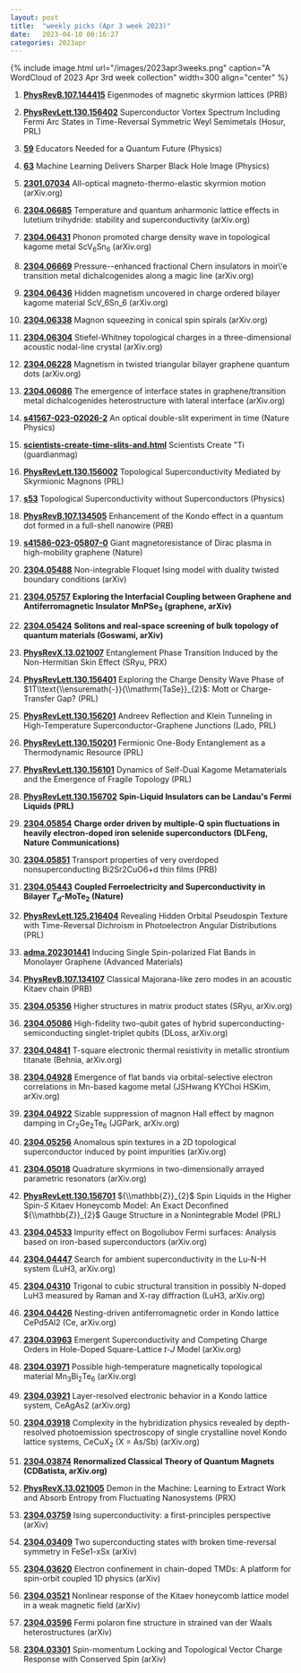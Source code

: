 ```yaml
---
layout: post
title:  "weekly picks (Apr 3 week 2023)"
date:   2023-04-10 00:16:27
categories: 2023apr
---
```



{% include image.html url="/images/2023apr3weeks.png" caption="A WordCloud of 2023 Apr 3rd week collection" width=300 align="center" %}



1. **[PhysRevB.107.144415](https://link.aps.org/doi/10.1103/PhysRevB.107.144415)** Eigenmodes of magnetic skyrmion lattices (PRB)



1. **[PhysRevLett.130.156402](https://link.aps.org/doi/10.1103/PhysRevLett.130.156402)** Superconductor Vortex Spectrum Including Fermi Arc States in Time-Reversal Symmetric Weyl Semimetals (Hosur, PRL)

1. **[59](https://physics.aps.org/articles/v16/59)** Educators Needed for a Quantum Future (Physics)

1. **[63](https://physics.aps.org/articles/v16/63)** Machine Learning Delivers Sharper Black Hole Image (Physics)


1. **[2301.07034](http://arxiv.org/abs/2301.07034)** All-optical magneto-thermo-elastic skyrmion motion (arXiv.org)

1. **[2304.06685](http://arxiv.org/abs/2304.06685)** Temperature and quantum anharmonic lattice effects in lutetium trihydride: stability and superconductivity (arXiv.org)

1. **[2304.06431](http://arxiv.org/abs/2304.06431)** Phonon promoted charge density wave in topological kagome metal ScV$_{6}$Sn$_{6}$ (arXiv.org)

1. **[2304.06669](http://arxiv.org/abs/2304.06669)** Pressure--enhanced fractional Chern insulators in moir\\'e transition metal dichalcogenides along a magic line (arXiv.org)

1. **[2304.06436](http://arxiv.org/abs/2304.06436)** Hidden magnetism uncovered in charge ordered bilayer kagome material ScV_6Sn_6 (arXiv.org)

1. **[2304.06338](http://arxiv.org/abs/2304.06338)** Magnon squeezing in conical spin spirals (arXiv.org)

1. **[2304.06304](http://arxiv.org/abs/2304.06304)** Stiefel-Whitney topological charges in a three-dimensional acoustic nodal-line crystal (arXiv.org)

1. **[2304.06228](http://arxiv.org/abs/2304.06228)** Magnetism in twisted triangular bilayer graphene quantum dots (arXiv.org)

1. **[2304.06086](http://arxiv.org/abs/2304.06086)** The emergence of interface states in graphene/transition metal dichalcogenides heterostructure with lateral interface (arXiv.org)

1. **[s41567-023-02026-2](https://www.nature.com/articles/s41567-023-02026-2)** An optical double-slit experiment in time (Nature Physics)

1. **[scientists-create-time-slits-and.html](https://www.guardianmag.us/2023/04/scientists-create-time-slits-and.html)** Scientists Create \"Ti (guardianmag)

1. **[PhysRevLett.130.156002](https://link.aps.org/doi/10.1103/PhysRevLett.130.156002)** Topological Superconductivity Mediated by Skyrmionic Magnons (PRL)

1. **[s53](https://physics.aps.org/articles/v16/s53)** Topological Superconductivity without Superconductors (Physics)

1. **[PhysRevB.107.134505](https://link.aps.org/doi/10.1103/PhysRevB.107.134505)** Enhancement of the Kondo effect in a quantum dot formed in a full-shell nanowire (PRB)




1. **[s41586-023-05807-0](https://www.nature.com/articles/s41586-023-05807-0)** Giant magnetoresistance of Dirac plasma in high-mobility graphene (Nature)



1. **[2304.05488](http://arxiv.org/abs/2304.05488)** Non-integrable Floquet Ising model with duality twisted boundary conditions (arXiv)

1. **[2304.05757](http://arxiv.org/abs/2304.05757)** **Exploring the Interfacial Coupling between Graphene and Antiferromagnetic Insulator MnPSe$_3$ (graphene, arXiv)**

1. **[2304.05424](http://arxiv.org/abs/2304.05424)** **Solitons and real-space screening of bulk topology of quantum materials (Goswami, arXiv)**




1. **[PhysRevX.13.021007](https://link.aps.org/doi/10.1103/PhysRevX.13.021007)** Entanglement Phase Transition Induced by the Non-Hermitian Skin Effect (SRyu, PRX)

1. **[PhysRevLett.130.156401](https://link.aps.org/doi/10.1103/PhysRevLett.130.156401)** Exploring the Charge Density Wave Phase of $1T\\text{\\ensuremath{-}}{\\mathrm{TaSe}}_{2}$: Mott or Charge-Transfer Gap? (PRL)

1. **[PhysRevLett.130.156201](https://link.aps.org/doi/10.1103/PhysRevLett.130.156201)** Andreev Reflection and Klein Tunneling in High-Temperature Superconductor-Graphene Junctions (Lado, PRL)

1. **[PhysRevLett.130.150201](https://link.aps.org/doi/10.1103/PhysRevLett.130.150201)** Fermionic One-Body Entanglement as a Thermodynamic Resource (PRL)

1. **[PhysRevLett.130.156101](https://link.aps.org/doi/10.1103/PhysRevLett.130.156101)** Dynamics of Self-Dual Kagome Metamaterials and the Emergence of Fragile Topology (PRL)

1. **[PhysRevLett.130.156702](https://link.aps.org/doi/10.1103/PhysRevLett.130.156702)** **Spin-Liquid Insulators can be Landau's Fermi Liquids (PRL)**

1. **[2304.05854](http://arxiv.org/abs/2304.05854)** **Charge order driven by multiple-Q spin fluctuations in heavily electron-doped iron selenide superconductors (DLFeng, Nature Communications)**

1. **[2304.05851](http://arxiv.org/abs/2304.05851)** Transport properties of very overdoped nonsuperconducting Bi2Sr2CuO6+d thin films (PRB)

1. **[2304.05443](http://arxiv.org/abs/2304.05443)** **Coupled Ferroelectricity and Superconductivity in Bilayer $T_d$-MoTe$_2$ (Nature)**





1. **[PhysRevLett.125.216404](https://link.aps.org/doi/10.1103/PhysRevLett.125.216404)** Revealing Hidden Orbital Pseudospin Texture with Time-Reversal Dichroism in Photoelectron Angular Distributions (PRL)



1. **[adma.202301441](https://onlinelibrary.wiley.com/doi/abs/10.1002/adma.202301441)** Inducing Single Spin-polarized Flat Bands in Monolayer Graphene (Advanced Materials)

1. **[PhysRevB.107.134107](https://link.aps.org/doi/10.1103/PhysRevB.107.134107)** Classical Majorana-like zero modes in an acoustic Kitaev chain (PRB)



1. **[2304.05356](http://arxiv.org/abs/2304.05356)** Higher structures in matrix product states (SRyu, arXiv.org)

1. **[2304.05086](http://arxiv.org/abs/2304.05086)** High-fidelity two-qubit gates of hybrid superconducting-semiconducting singlet-triplet qubits (DLoss, arXiv.org)

1. **[2304.04841](http://arxiv.org/abs/2304.04841)** T-square electronic thermal resistivity in metallic strontium titanate (Behnia, arXiv.org)

1. **[2304.04928](http://arxiv.org/abs/2304.04928)** Emergence of flat bands via orbital-selective electron correlations in Mn-based kagome metal (JSHwang KYChoi HSKim, arXiv.org)

1. **[2304.04922](http://arxiv.org/abs/2304.04922)** Sizable suppression of magnon Hall effect by magnon damping in Cr$_2$Ge$_2$Te$_6$ (JGPark, arXiv.org)

1. **[2304.05256](http://arxiv.org/abs/2304.05256)** Anomalous spin textures in a 2D topological superconductor induced by point impurities (arXiv.org)

1. **[2304.05018](http://arxiv.org/abs/2304.05018)** Quadrature skyrmions in two-dimensionally arrayed parametric resonators (arXiv.org)

1. **[PhysRevLett.130.156701](https://link.aps.org/doi/10.1103/PhysRevLett.130.156701)** ${\\mathbb{Z}}_{2}$ Spin Liquids in the Higher Spin-$S$ Kitaev Honeycomb Model: An Exact Deconfined ${\\mathbb{Z}}_{2}$ Gauge Structure in a Nonintegrable Model (PRL)




1. **[2304.04533](http://arxiv.org/abs/2304.04533)** Impurity effect on Bogoliubov Fermi surfaces: Analysis based on iron-based superconductors (arXiv.org)

1. **[2304.04447](http://arxiv.org/abs/2304.04447)** Search for ambient superconductivity in the Lu-N-H system (LuH3, arXiv.org)

1. **[2304.04310](http://arxiv.org/abs/2304.04310)** Trigonal to cubic structural transition in possibly N-doped LuH3 measured by Raman and X-ray diffraction (LuH3, arXiv.org)

1. **[2304.04426](http://arxiv.org/abs/2304.04426)** Nesting-driven antiferromagnetic order in Kondo lattice CePd5Al2 (Ce, arXiv.org)

1. **[2304.03963](http://arxiv.org/abs/2304.03963)** Emergent Superconductivity and Competing Charge Orders in Hole-Doped Square-Lattice $t$-$J$ Model (arXiv.org)

1. **[2304.03971](http://arxiv.org/abs/2304.03971)** Possible high-temperature magnetically topological material Mn$_{3}$Bi$_{2}$Te$_{6}$ (arXiv.org)

1. **[2304.03921](http://arxiv.org/abs/2304.03921)** Layer-resolved electronic behavior in a Kondo lattice system, CeAgAs2 (arXiv.org)

1. **[2304.03918](http://arxiv.org/abs/2304.03918)** Complexity in the hybridization physics revealed by depth-resolved photoemission spectroscopy of single crystalline novel Kondo lattice systems, CeCuX$_2$ (X = As/Sb) (arXiv.org)

1. **[2304.03874](http://arxiv.org/abs/2304.03874)** **Renormalized Classical Theory of Quantum Magnets (CDBatista, arXiv.org)**

1. **[PhysRevX.13.021005](https://link.aps.org/doi/10.1103/PhysRevX.13.021005)** Demon in the Machine: Learning to Extract Work and Absorb Entropy from Fluctuating Nanosystems (PRX)



1. **[2304.03759](http://arxiv.org/abs/2304.03759)** Ising superconductivity: a first-principles perspective (arXiv)

1. **[2304.03409](http://arxiv.org/abs/2304.03409)** Two superconducting states with broken time-reversal symmetry in FeSe1-xSx (arXiv)

1. **[2304.03620](http://arxiv.org/abs/2304.03620)** Electron confinement in chain-doped TMDs: A platform for spin-orbit coupled 1D physics (arXiv)

1. **[2304.03521](http://arxiv.org/abs/2304.03521)** Nonlinear response of the Kitaev honeycomb lattice model in a weak magnetic field (arXiv)

1. **[2304.03596](http://arxiv.org/abs/2304.03596)** Fermi polaron fine structure in strained van der Waals heterostructures (arXiv)

1. **[2304.03301](http://arxiv.org/abs/2304.03301)** Spin-momentum Locking and Topological Vector Charge Response with Conserved Spin (arXiv)



